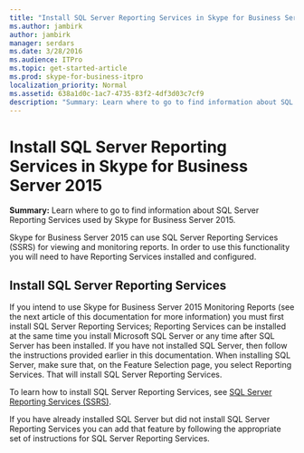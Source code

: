 ```yaml
---
title: "Install SQL Server Reporting Services in Skype for Business Server 2015"
ms.author: jambirk
author: jambirk
manager: serdars
ms.date: 3/28/2016
ms.audience: ITPro
ms.topic: get-started-article
ms.prod: skype-for-business-itpro
localization_priority: Normal
ms.assetid: 638a1d0c-1ac7-4735-83f2-4df3d03c7cf9
description: "Summary: Learn where to go to find information about SQL Server Reporting Services used by Skype for Business Server 2015."
---
```


# Install SQL Server Reporting Services in Skype for Business Server 2015
 
**Summary:** Learn where to go to find information about SQL Server Reporting Services used by Skype for Business Server 2015.
  
Skype for Business Server 2015 can use SQL Server Reporting Services (SSRS) for viewing and monitoring reports. In order to use this functionality you will need to have Reporting Services installed and configured.
  
## Install SQL Server Reporting Services

If you intend to use Skype for Business Server 2015 Monitoring Reports (see the next article of this documentation for more information) you must first install SQL Server Reporting Services; Reporting Services can be installed at the same time you install Microsoft SQL Server or any time after SQL Server has been installed. If you have not installed SQL Server, then follow the instructions provided earlier in this documentation. When installing SQL Server, make sure that, on the Feature Selection page, you select Reporting Services. That will install SQL Server Reporting Services.
  
To learn how to install SQL Server Reporting Services, see [SQL Server Reporting Services (SSRS)](https://technet.microsoft.com/en-us/library/ms159106.aspx).
  
If you have already installed SQL Server but did not install SQL Server Reporting Services you can add that feature by following the appropriate set of instructions for SQL Server Reporting Services. 
  

